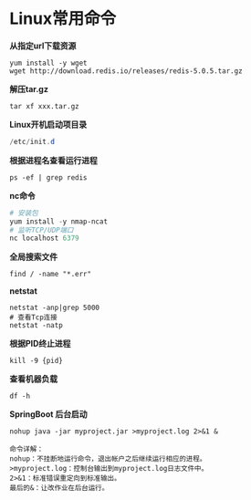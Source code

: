 # Linux常用命令

**从指定url下载资源**

```shell
yum install -y wget
wget http://download.redis.io/releases/redis-5.0.5.tar.gz
```

**解压tar.gz**

```shell
tar xf xxx.tar.gz
```

**Linux开机启动项目录**

```powershell
/etc/init.d
```

**根据进程名查看运行进程**

```shell
ps -ef | grep redis
```

**nc命令**

```powershell
# 安装包
yum install -y nmap-ncat
# 监听TCP/UDP端口
nc localhost 6379
```

**全局搜索文件**

```shell
find / -name "*.err"
```

**netstat**

```shell
netstat -anp|grep 5000
# 查看Tcp连接
netstat -natp
```

**根据PID终止进程**

```shell
kill -9 {pid}
```

**查看机器负载**

```shell
df -h
```

**SpringBoot 后台启动**

```shell
nohup java -jar myproject.jar >myproject.log 2>&1 &

命令详解：
nohup：不挂断地运行命令，退出帐户之后继续运行相应的进程。
>myproject.log：控制台输出到myproject.log日志文件中。
2>&1：标准错误重定向到标准输出。
最后的&：让改作业在后台运行。
```